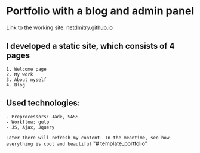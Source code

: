 # Portfolio with a blog and admin panel

Link to the working site: <a href="https://netdmitry.github.io/">netdmitry.github.io</a>

## I developed a static site, which consists of 4 pages

	1. Welcome page
	2. My work
	3. About myself
	4. Blog

## Used technologies:

	- Preprocessors: Jade, SASS
	- Workflow: gulp
	- JS, Ajax, Jquery

`Later there will refresh my content. In the meantime, see how everything is cool and beautiful`
"# template_portfolio" 

